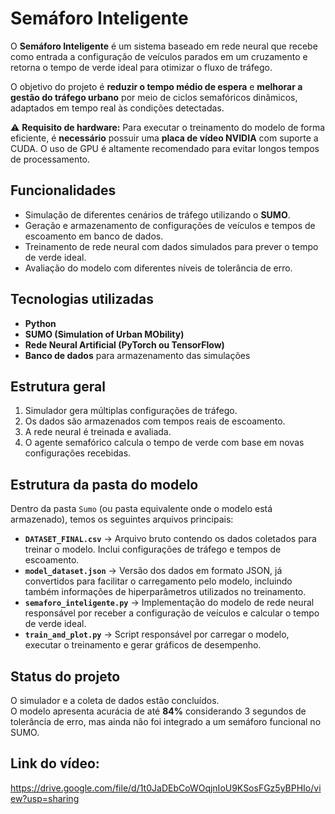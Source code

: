 # Semáforo Inteligente

O **Semáforo Inteligente** é um sistema baseado em rede neural que recebe como entrada a configuração de veículos parados em um cruzamento e retorna o tempo de verde ideal para otimizar o fluxo de tráfego.  

O objetivo do projeto é **reduzir o tempo médio de espera** e **melhorar a gestão do tráfego urbano** por meio de ciclos semafóricos dinâmicos, adaptados em tempo real às condições detectadas.

⚠️ **Requisito de hardware:** Para executar o treinamento do modelo de forma eficiente, é **necessário** possuir uma **placa de vídeo NVIDIA** com suporte a CUDA. O uso de GPU é altamente recomendado para evitar longos tempos de processamento.

## Funcionalidades
- Simulação de diferentes cenários de tráfego utilizando o **SUMO**.
- Geração e armazenamento de configurações de veículos e tempos de escoamento em banco de dados.
- Treinamento de rede neural com dados simulados para prever o tempo de verde ideal.
- Avaliação do modelo com diferentes níveis de tolerância de erro.

## Tecnologias utilizadas
- **Python**  
- **SUMO (Simulation of Urban MObility)**  
- **Rede Neural Artificial (PyTorch ou TensorFlow)**  
- **Banco de dados** para armazenamento das simulações  

## Estrutura geral
1. Simulador gera múltiplas configurações de tráfego.
2. Os dados são armazenados com tempos reais de escoamento.
3. A rede neural é treinada e avaliada.
4. O agente semafórico calcula o tempo de verde com base em novas configurações recebidas.

## Estrutura da pasta do modelo
Dentro da pasta `Sumo` (ou pasta equivalente onde o modelo está armazenado), temos os seguintes arquivos principais:

- **`DATASET_FINAL.csv`** → Arquivo bruto contendo os dados coletados para treinar o modelo. Inclui configurações de tráfego e tempos de escoamento.
- **`model_dataset.json`** → Versão dos dados em formato JSON, já convertidos para facilitar o carregamento pelo modelo, incluindo também informações de hiperparâmetros utilizados no treinamento.
- **`semaforo_inteligente.py`** → Implementação do modelo de rede neural responsável por receber a configuração de veículos e calcular o tempo de verde ideal.
- **`train_and_plot.py`** → Script responsável por carregar o modelo, executar o treinamento e gerar gráficos de desempenho.

## Status do projeto
O simulador e a coleta de dados estão concluídos.  
O modelo apresenta acurácia de até **84%** considerando 3 segundos de tolerância de erro, mas ainda não foi integrado a um semáforo funcional no SUMO.

## Link do vídeo:

https://drive.google.com/file/d/1t0JaDEbCoWOqjnIoU9KSosFGz5yBPHIo/view?usp=sharing
